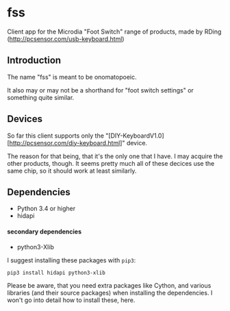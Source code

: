 # fss
Client app for the Microdia "Foot Switch" range of products, made by RDing (http://pcsensor.com/usb-keyboard.html)

## Introduction
The name "fss" is meant to be onomatopoeic.

It also may or may not be a shorthand for "foot switch settings" or something quite similar.

## Devices
So far this client supports only the "[DIY-KeyboardV1.0][http://pcsensor.com/diy-keyboard.html]" device.

The reason for that being, that it's the only one that I have. I may acquire the other products, though.
It seems pretty much all of these decices use the same chip, so it should work at least similarly.

## Dependencies
* Python 3.4 or higher
* hidapi

#### secondary dependencies
* python3-Xlib

I suggest installing these packages with `pip3`:

    pip3 install hidapi python3-xlib

Please be aware, that you need extra packages like Cython, and various libraries (and their source packages) when installing the dependencies.
I won't go into detail how to install these, here.

